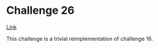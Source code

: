 # Challenge 26

[Link](http://cryptopals.com/sets/2/challenges/26)

This challenge is a trivial reimplementation of challenge 16.
